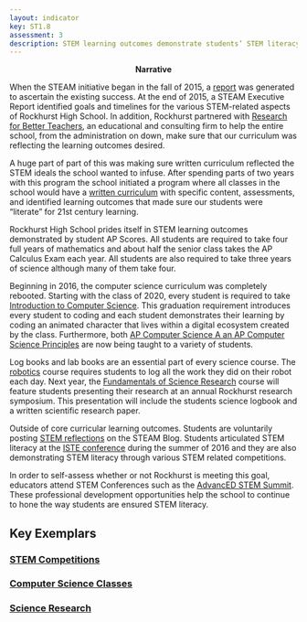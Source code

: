 ```yaml
---
layout: indicator
key: ST1.8
assessment: 3
description: STEM learning outcomes demonstrate students’ STEM literacy necessary for the next level of STEM learning and for post- secondary and workforce readiness.
---
```

<p align="center">
<b>Narrative</b>
</p>

When the STEAM initiative began in the fall of 2015, a [report](https://drive.google.com/file/d/0B9GvJvqcpl0IUGFrLU04TGYxWnM/view?usp=sharing) was generated to ascertain the existing success. At the end of 2015, a STEAM Executive Report identified goals and timelines for the various STEM-related aspects of Rockhurst High School. In addition, Rockhurst partnered with [Research for Better Teachers](https://drive.google.com/drive/folders/0B1-JIRrX_4I5djY5Q1o4QzdhRlk), an educational and consulting firm to help the entire school, from the administration on down, make sure that our curriculum was reflecting the learning outcomes desired.   

A huge part of part of this was making sure written curriculum reflected the STEM ideals the school wanted to infuse.  After spending parts of two years with this program the school initiated a program where all classes in the school would have a [written curriculum](https://drive.google.com/drive/folders/0B3F7qMT7tLRdflBRSVVYcUM3Rm1vbnFFVXQ1aGlPX1I3T1BCN2ZJMl9fLUdMaC1PQVJuelE) with specific content, assessments, and identified learning outcomes that made sure our students were “literate” for 21st century learning.

Rockhurst High School prides itself in STEM learning outcomes demonstrated by student AP Scores. All students are required to take four full years of mathematics and about half the senior class takes the AP Calculus Exam each year. All students are also required to take three years of science although many of them take four.

Beginning in 2016, the computer science curriculum was completely rebooted. Starting with the class of 2020, every student is required to take [Introduction to Computer Science](http://steam.rockhursths.edu/2016/07/01/Intro-to-CS-Down.html). This graduation requirement introduces every student to coding and each student demonstrates their learning by coding an animated character that lives within a digital ecosystem created by the class. Furthermore, both [AP Computer Science A an AP Computer Science Principles](http://steam.rockhursths.edu/2016/08/08/Computer-Science-2016.html) are now being taught to a variety of students.

Log books and lab books are an essential part of every science course. The [robotics](http://steam.rockhursths.edu/2015/08/13/Introducing-the-Robotics-Maker-Space.html) course requires students to log all the work they did on their robot each day. Next year, the [Fundamentals of Science Research](http://steam.rockhursths.edu/2017/02/01/New-Courses.html) course will feature students presenting their research at an annual Rockhurst research symposium. This presentation will include the students science logbook and a written scientific research paper.

Outside of core curricular learning outcomes. Students are voluntarily posting [STEM reflections](http://steam.rockhursths.edu/2017/02/11/Learning-to-lead-from-a-Reef-Tank.html) on the STEAM Blog. Students articulated STEM literacy at the [ISTE conference](http://parseprofessor.blogspot.com/2016_07_01_archive.html) during the summer of 2016 and they are also demonstrating STEM literacy through various STEM related competitions.

In order to self-assess whether or not Rockhurst is meeting this goal, educators attend STEM Conferences such as the [AdvancED STEM Summit](https://drive.google.com/drive/folders/0B1-JIRrX_4I5YXo1a25XMTkwMXM?usp=sharing). These professional development opportunities help the school to continue to hone the way students are ensured STEM literacy.
	

## Key Exemplars
### [STEM Competitions](http://steam.rockhursths.edu/2017/02/27/Community-Challenges.html)
### [Computer Science Classes](http://steam.rockhursths.edu/2016/08/08/Computer-Science-2016.html)
### [Science Research](http://steam.rockhursths.edu/2017/02/01/New-Courses.html)
